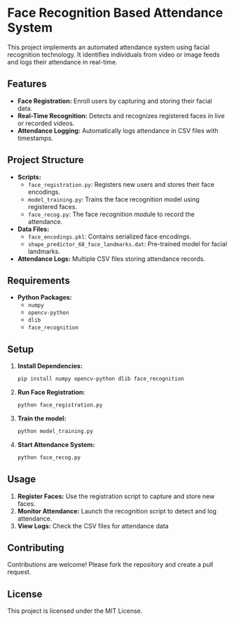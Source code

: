 
# Face Recognition Based Attendance System

This project implements an automated attendance system using facial recognition technology. It identifies individuals from video or image feeds and logs their attendance in real-time.

## Features
- **Face Registration:** Enroll users by capturing and storing their facial data.
- **Real-Time Recognition:** Detects and recognizes registered faces in live or recorded videos.
- **Attendance Logging:** Automatically logs attendance in CSV files with timestamps.

## Project Structure
- **Scripts:**
  - `face_registration.py`: Registers new users and stores their face encodings.
  - `model_training.py`: Trains the face recognition model using registered faces.
  - `face_recog.py`: The face recognition module to record the attendance.
- **Data Files:**
  - `face_encodings.pkl`: Contains serialized face encodings.
  - `shape_predictor_68_face_landmarks.dat`: Pre-trained model for facial landmarks.
- **Attendance Logs:** Multiple CSV files storing attendance records.

## Requirements
- **Python Packages:**
  - `numpy`
  - `opencv-python`
  - `dlib`
  - `face_recognition`

## Setup
1. **Install Dependencies:**
   ```bash
   pip install numpy opencv-python dlib face_recognition
   ```
2. **Run Face Registration:**
   ```bash
   python face_registration.py
   ```
3. **Train the model:**
   ```bash
   python model_training.py
   ```
4. **Start Attendance System:**
   ```bash
   python face_recog.py
   ```

## Usage
1. **Register Faces:** Use the registration script to capture and store new faces.
2. **Monitor Attendance:** Launch the recognition script to detect and log attendance.
3. **View Logs:** Check the CSV files for attendance data

## Contributing
Contributions are welcome! Please fork the repository and create a pull request.

## License
This project is licensed under the MIT License.
